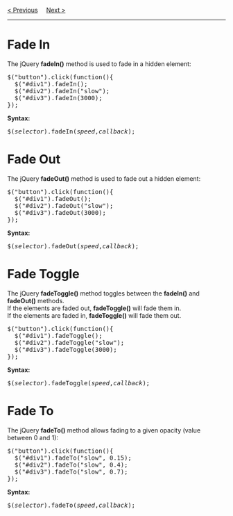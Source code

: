 <a href="/JS/jQuery/Effects/.md">&lt; Previous</a>
&nbsp;&nbsp;&nbsp;
<a href="/JS/jQuery/Effects/.md">Next &gt;</a>
<hr>
<h1>Fade In</h1>
The jQuery <b>fadeIn()</b> method is used to fade in a hidden element:
<pre>
$("button").click(function(){
  $("#div1").fadeIn();
  $("#div2").fadeIn("slow");
  $("#div3").fadeIn(3000);
});
</pre>
<b>Syntax:</b>
<pre>$(<i>selector</i>).fadeIn(<i>speed</i>,<i>callback</i>);</pre>
<h1>Fade Out</h1>
The jQuery <b>fadeOut()</b> method is used to fade out a hidden element:
<pre>
$("button").click(function(){
  $("#div1").fadeOut();
  $("#div2").fadeOut("slow");
  $("#div3").fadeOut(3000);
});
</pre>
<b>Syntax:</b>
<pre>$(<i>selector</i>).fadeOut(<i>speed</i>,<i>callback</i>);</pre>
<h1>Fade Toggle</h1>
The jQuery <b>fadeToggle()</b> method toggles between the <b>fadeIn()</b> and <b>fadeOut()</b> methods.
<br>
If the elements are faded out, <b>fadeToggle()</b> will fade them in.
<br>
If the elements are faded in, <b>fadeToggle()</b> will fade them out.
<pre>
$("button").click(function(){
  $("#div1").fadeToggle();
  $("#div2").fadeToggle("slow");
  $("#div3").fadeToggle(3000);
});
</pre>
<b>Syntax:</b>
<pre>$(<i>selector</i>).fadeToggle(<i>speed</i>,<i>callback</i>);</pre>
<h1>Fade To</h1>
The jQuery <b>fadeTo()</b> method allows fading to a given opacity (value between 0 and 1):
<pre>
$("button").click(function(){
  $("#div1").fadeTo("slow", 0.15);
  $("#div2").fadeTo("slow", 0.4);
  $("#div3").fadeTo("slow", 0.7);
});
</pre>
<b>Syntax:</b>
<pre>$(<i>selector</i>).fadeTo(<i>speed</i>,<i>callback</i>);</pre>
